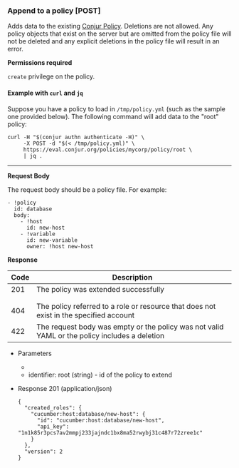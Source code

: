 ### Append to a policy [POST]

Adds data to the existing [Conjur Policy](/reference/policy.html).
Deletions are not allowed. Any policy objects that exist on the server but
are omitted from the policy file will not be deleted and any explicit deletions in
the policy file will result in an error.

**Permissions required**

`create` privilege on the policy.

#### Example with `curl` and `jq`

Suppose you have a policy to load in `/tmp/policy.yml` (such as the sample one provided below). The following command will add data to the "root" policy:

```
curl -H "$(conjur authn authenticate -H)" \
     -X POST -d "$(< /tmp/policy.yml)" \
     https://eval.conjur.org/policies/mycorp/policy/root \
     | jq .
```

---

**Request Body**

The request body should be a policy file. For example:

```
- !policy
  id: database
  body:
    - !host
      id: new-host
    - !variable
      id: new-variable
      owner: !host new-host
```

**Response**

| Code | Description                                                                                   |
|------|-----------------------------------------------------------------------------------------------|
|  201 | The policy was extended successfully                                                          |
| <!-- include(partials/http_401.md) -->                                                               |
| <!-- include(partials/http_403.md) -->                                                               |
|  404 | The policy referred to a role or resource that does not exist in the specified account        |
|  422 | The request body was empty or the policy was not valid YAML or the policy includes a deletion |

+ Parameters
  + <!-- include(partials/account_param.md) -->
  + identifier: root (string) - id of the policy to extend

+ Response 201 (application/json)

    ```
    {
      "created_roles": {
        "cucumber:host:database/new-host": {
          "id": "cucumber:host:database/new-host",
          "api_key": "1n1k85r3pcs7av2mmpj233jajndc1bx8ma52rwybj31c487r72zree1c"
        }
      },
      "version": 2
    }
    ```
